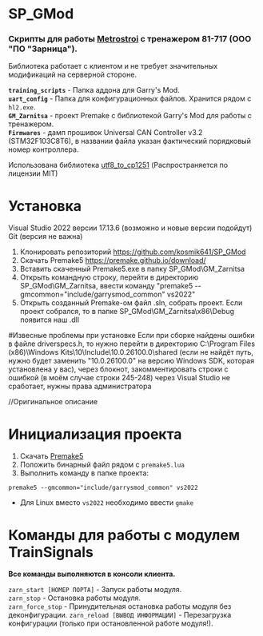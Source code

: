 # SP_GMod
### Скрипты для работы [Metrostroi](https://github.com/metrostroi-repo/MetrostroiAddon) с тренажером 81-717 (ООО "ПО "Зарница").

Библиотека работает с клиентом и не требует значительных модификаций на серверной стороне.

**`training_scripts`** - Папка аддона для Garry's Mod.  
**`uart_config`** - Папка для конфигурационных файлов. Хранится рядом с `hl2.exe`.  
**`GM_Zarnitsa`** - проект Premake с библиотекой Garry's Mod для работы с тренажером.  
**`Firmwares`** - дамп прошивок Universal CAN Controller v3.2 (STM32F103C8T6), в названии файла указан фактический порядковый номер контроллера. 

Использована библиотека [utf8_to_cp1251](https://github.com/bravikov/utf8_to_cp1251) (Распространяется по лицензии MIT)

# Установка 
Visual Studio 2022 версии 17.13.6 (возможно и новые версии подойдут)
Git (версия не важна)

1) Клонировать репозиторий https://github.com/kosmik641/SP_GMod
2) Скачать Premake5 https://premake.github.io/download/
3) Вставить скаченный Premake5.exe в папку SP_GMod\GM_Zarnitsa
4) Открыть командную строку, перейти в директорию SP_GMod\GM_Zarnitsa, ввести команду "premake5 --gmcommon="include/garrysmod_common" vs2022"
5) Открыть созданный Premake-ом файл .sln, собрать проект.
Если проект собрался, то в папке SP_GMod\GM_Zarnitsa\x86\Debug появится наш .dll

#Извесные проблемы при установке
Если при сборке найдены ошибки в файле driverspecs.h, то нужно перейти в директорию C:\Program Files (x86)\Windows Kits\10\Include\10.0.26100.0\shared (если не найдёт путь, нужно будет заменить "10.0.26100.0" на версию Windows SDK, которая установлена у вас), через блокнот, закомментировать строки с ошибкой (в моём случае строки 245-248) через Visual Studio не сработает, нужны права администратора

//Оригинальное описание
# Инициализация проекта
1. Скачать [Premake5](https://premake.github.io/download/)
2. Положить бинарный файл рядом с `premake5.lua`
3. Выполнить команду в папке проекта:
```
premake5 --gmcommon="include/garrysmod_common" vs2022
```
- Для Linux вместо `vs2022` необходимо ввести `gmake`

# Команды для работы с модулем TrainSignals
**Все команды выполняются в консоли клиента.**

`zarn_start [НОМЕР ПОРТА]` - Запуск работы модуля.  
`zarn_stop` - Остановка работы модуля.  
`zarn_force_stop` - Принудительная остановка работы модуля без деконфигурации. 
`zarn_reload [ВЫВОД ИНФОРМАЦИИ]` - Перезагрузка конфигурации (только при остановленной работе модуля!).  


